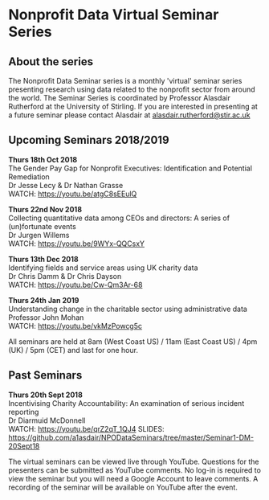 # Nonprofit Data Virtual Seminar Series

## About the series  
The Nonprofit Data Seminar series is a monthly 'virtual' seminar series presenting research using data related to the nonprofit sector from around the world. The Seminar Series is coordinated by Professor Alasdair Rutherford at the University of Stirling. If you are interested in presenting at a future seminar please contact Alasdair at alasdair.rutherford@stir.ac.uk


## Upcoming Seminars 2018/2019
  
**Thurs 18th Oct 2018**  
The Gender Pay Gap for Nonprofit Executives: Identification and Potential Remediation  
Dr Jesse Lecy & Dr Nathan Grasse  
WATCH: https://youtu.be/atgC8sEEulQ 
  
**Thurs 22nd Nov 2018**  
Collecting quantitative data among CEOs and directors: A series of (un)fortunate events  
Dr Jurgen Willems  
WATCH: https://youtu.be/9WYx-QQCsxY   
  
**Thurs 13th Dec 2018**  
Identifying fields and service areas using UK charity data  
Dr Chris Damm & Dr Chris Dayson  
WATCH: https://youtu.be/Cw-Qm3Ar-68  
  
**Thurs 24th Jan 2019**  
Understanding change in the charitable sector using administrative data  
Professor John Mohan  
WATCH: https://youtu.be/vkMzPowcg5c   
  
All seminars are held at 8am (West Coast US) / 11am (East Coast US) / 4pm (UK) / 5pm (CET) and last for one hour.  


## Past Seminars  
  
**Thurs 20th Sept 2018**  
Incentivising Charity Accountability: An	examination of serious incident reporting  
Dr Diarmuid McDonnell 	
WATCH: https://youtu.be/qrZ2qT_1QJ4 
SLIDES: https://github.com/a1asdair/NPODataSeminars/tree/master/Seminar1-DM-20Sept18  

The virtual seminars can be viewed live through YouTube. Questions for the presenters can be submitted as YouTube comments. No log-in is required to view the seminar but you will need a Google Account to leave comments. A recording of the seminar will be available on YouTube after the event.


